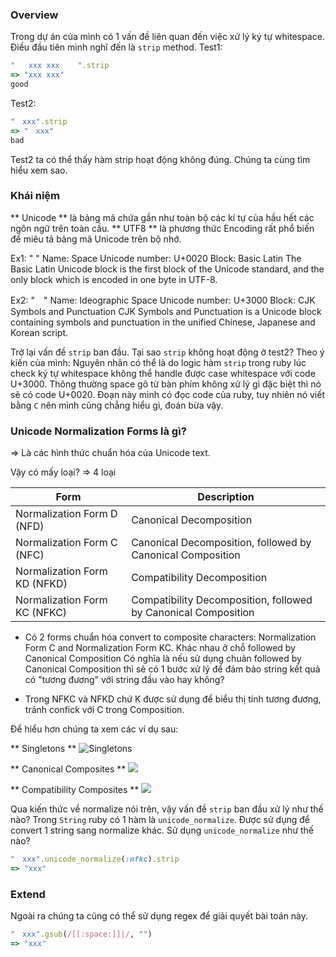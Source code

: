 ### Overview
Trong dự án của mình có 1 vấn đề liên quan đến việc xử lý ký tự whitespace. 
Điều đầu tiên mình nghĩ đến là `strip` method. 
Test1:
```ruby
"   xxx xxx    ".strip
=> "xxx xxx" 
good
```

Test2:
```ruby
"　xxx".strip
=> "　xxx"
bad
```

Test2 ta có thể thấy hàm strip hoạt động không đúng. Chúng ta cùng tìm hiểu xem sao.

### Khái niệm
** Unicode ** là bảng mã chứa gần như toàn bộ các kí tự của hầu hết các ngôn ngữ trên toàn cầu.
** UTF8 ** là phương thức Encoding rất phổ biến để miêu tả bảng mã Unicode trên bộ nhớ.

Ex1:
" "
Name: Space
Unicode number: U+0020
Block: Basic Latin
﻿The Basic Latin Unicode block is the first block of the Unicode standard, and the only block which is encoded in one byte in UTF-8.

Ex2:
"　"
Name: Ideographic Space
Unicode number: U+3000
Block: CJK Symbols and Punctuation
﻿CJK Symbols and Punctuation is a Unicode block containing symbols and punctuation in the unified Chinese, Japanese and Korean script.

Trở lại vấn đề `strip` ban đầu. Tại sao `strip` không hoạt động ở test2?
Theo ý kiến của mình: Nguyên nhân có thể là do logic hàm `strip` trong ruby lúc check ký tự whitespace không thể handle được case whitespace với code U+3000.
Thông thường space gõ từ bàn phím không xử lý gì đặc biệt thì nó sẽ có code U+0020.
Đoạn này mình có đọc code của ruby, tuy nhiên nó viết bằng `C` nên mình cũng chẳng hiểu gì, đoán bừa vậy.

### Unicode Normalization Forms là gì?
=> Là các hình thức chuẩn hóa của Unicode text.

Vậy có mấy loại?
=> 4 loại

|Form|Description|
|----------------|-------------------------------|
|Normalization Form D (NFD) |Canonical Decomposition|
|Normalization Form C (NFC)|Canonical Decomposition, followed by Canonical Composition|
|Normalization Form KD (NFKD)|Compatibility Decomposition|
|Normalization Form KC (NFKC)|Compatibility Decomposition, followed by Canonical Composition|

- Có 2 forms chuẩn hóa convert to composite characters: Normalization Form C and Normalization Form KC. Khác nhau ở chỗ followed by Canonical Composition Có nghĩa là nếu sử dụng chuản followed by Canonical Composition thì sẽ có 1 bước xử lý để đảm bảo string kết quả có "tương đương" với string đầu vào hay không?

- Trong NFKC và NFKD chứ K được sử dụng để biểu thị tính tương đương, tránh confick với C trong Composition.

Để hiểu hơn chúng ta xem các ví dụ sau:

** Singletons **
![[Singletons](http://unicode.org/reports/tr15/#Singletons_Figure)](http://unicode.org/reports/tr15/images/UAX15-NormFig3.jpg)

** Canonical Composites **
![](http://unicode.org/reports/tr15/images/UAX15-NormFig4.jpg)

** Compatibility Composites **
![](http://unicode.org/reports/tr15/images/UAX15-NormFig6.jpg)

Qua kiến thức về normalize nói trên, vậy vấn đề `strip` ban đầu xử lý như thế nào?
Trong `String` ruby có 1 hàm là `unicode_normalize`. Được sử dụng để convert 1 string sang normalize khác.
Sử dụng `unicode_normalize` như thế nào?
```ruby
"　xxx".unicode_normalize(:nfkc).strip
=> "xxx"
```
### Extend
Ngoài ra chúng ta cũng có thể sử dụng regex để giải quyết bài toán này.
```ruby
"　xxx".gsub(/[[:space:]]|/, "")
=> "xxx"
```
